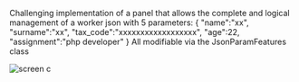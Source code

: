 Challenging implementation of a panel that allows the complete and logical management of a worker json with 5 parameters: 
{
 "name":"xx",
 "surname":"xx",
 "tax_code":"xxxxxxxxxxxxxxxxxx",
 "age":22,
 "assignment":"php developer"
 }
All modifiable via the JsonParamFeatures class

![screen c](https://github.com/user-attachments/assets/e2067800-d9eb-47ca-815a-3cafe30299fb)
